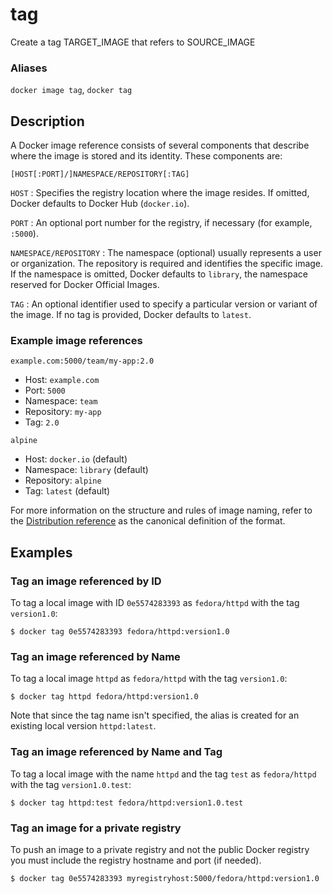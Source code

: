 # tag

<!---MARKER_GEN_START-->
Create a tag TARGET_IMAGE that refers to SOURCE_IMAGE

### Aliases

`docker image tag`, `docker tag`


<!---MARKER_GEN_END-->

## Description

A Docker image reference consists of several components that describe where the
image is stored and its identity. These components are:

```text
[HOST[:PORT]/]NAMESPACE/REPOSITORY[:TAG]
```

`HOST`
: Specifies the registry location where the image resides. If omitted, Docker
  defaults to Docker Hub (`docker.io`).

`PORT`
: An optional port number for the registry, if necessary (for example, `:5000`).

`NAMESPACE/REPOSITORY`
: The namespace (optional) usually represents a user or organization. The
  repository is required and identifies the specific image. If the namespace is
  omitted, Docker defaults to `library`, the namespace reserved for Docker
  Official Images.

`TAG`
: An optional identifier used to specify a particular version or variant of the
  image. If no tag is provided, Docker defaults to `latest`.

### Example image references

`example.com:5000/team/my-app:2.0`

- Host: `example.com`
- Port: `5000`
- Namespace: `team`
- Repository: `my-app`
- Tag: `2.0`

`alpine`

- Host: `docker.io` (default)
- Namespace: `library` (default)
- Repository: `alpine`
- Tag: `latest` (default)

For more information on the structure and rules of image naming, refer to the
[Distribution reference](https://pkg.go.dev/github.com/distribution/reference#pkg-overview)
as the canonical definition of the format.

## Examples

### Tag an image referenced by ID

To tag a local image with ID `0e5574283393` as `fedora/httpd` with the tag
`version1.0`:

```console
$ docker tag 0e5574283393 fedora/httpd:version1.0
```

### Tag an image referenced by Name

To tag a local image `httpd` as `fedora/httpd` with the tag `version1.0`:

```console
$ docker tag httpd fedora/httpd:version1.0
```

Note that since the tag name isn't specified, the alias is created for an
existing local version `httpd:latest`.

### Tag an image referenced by Name and Tag

To tag a local image with the name `httpd` and the tag `test` as `fedora/httpd`
with the tag `version1.0.test`:

```console
$ docker tag httpd:test fedora/httpd:version1.0.test
```

### Tag an image for a private registry

To push an image to a private registry and not the public Docker registry you
must include the registry hostname and port (if needed).

```console
$ docker tag 0e5574283393 myregistryhost:5000/fedora/httpd:version1.0
```

